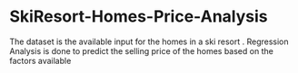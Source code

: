 # SkiResort-Homes-Price-Analysis
The dataset is the available input for the homes in a ski resort .
Regression Analysis is done to predict the selling price of the homes based on the factors available
